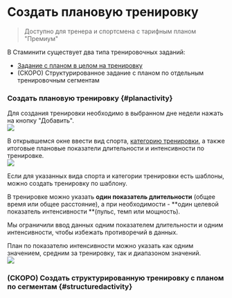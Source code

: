 # Создать плановую тренировку

> Доступно для тренера и спортсмена с тарифным планом "Премиум"

В Стаминити существует два типа тренировочных заданий:

* [Задание с планом в целом на тренировку](#planactivity)
* \(СКОРО\) Структурированное задание с планом по отдельным тренировочным сегментам 

### Создать плановую тренировку {#planactivity}

Для создания тренировки необходимо в выбранном дне недели нажать на кнопку "Добавить".  
![](http://content.staminity.com/assets/images/CreateActivity.gif)

В открывшемся окне ввести вид спорта, [категорию тренировки](/basics/activity-categories.md), а также итоговые плановые показатели длительности и интенсивности по тренировке.  
![](http://content.staminity.com/assets/images/CreatePlanActivity.png)

Если для указанных вида спорта и категории тренировки есть шаблоны, можно создать тренировку по шаблону.

В тренировке можно указать **один показатель длительности** \(общее время или общее расстояние\), а при необходимости - **один целевой показатель интенсивности **\(пульс, темп или мощность\).

Мы ограничили ввод данных одним показателем длительности и одним интенсивности, чтобы избежать противоречий в данных.

План по показателю интенсивности можно указать как одним значением, средним за тренировку, так и диапазоном значений.  
![](http://content.staminity.com/assets/images/IntensityFromTo.png)

### \(СКОРО\) Создать структурированную тренировку с планом по сегментам {#structuredactivity}



